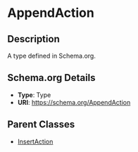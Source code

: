 # AppendAction

## Description
A type defined in Schema.org.

## Schema.org Details
- **Type**: Type
- **URI**: https://schema.org/AppendAction

## Parent Classes
- [InsertAction](../InsertAction.md)


